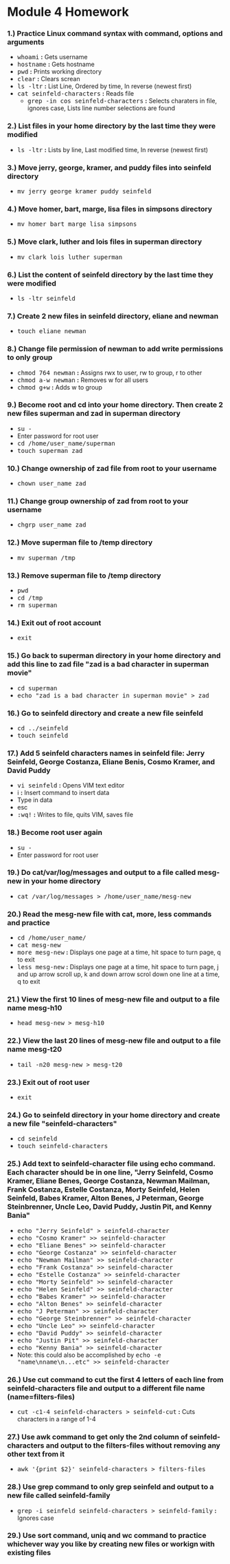 # **Module 4 Homework**

### **1.)** Practice Linux command syntax with command, options and arguments
  * <kbd>whoami</kbd> **:** Gets username
  * <kbd>hostname</kbd> **:** Gets hostname
  * <kbd>pwd</kbd> **:** Prints working directory
  * <kbd>clear</kbd> **:** Clears screan
  * <kbd>ls -ltr</kbd> **:** List Line, Ordered by time, In reverse (newest first)
  * <kbd>cat seinfeld-characters</kbd> **:** Reads file
    * <kbd>grep -in cos seinfeld-characters</kbd> **:** Selects charaters in file, ignores case, Lists line number selections are found

### **2.)** List files in your home directory by the last time they were modified
  * <kbd>ls -ltr</kbd> **:** Lists by line, Last modified time, In reverse (newest first)

### **3.)** Move jerry, george, kramer, and puddy files into seinfeld directory
  * <kbd>mv jerry george kramer puddy seinfeld</kbd>
  
### **4.)** Move homer, bart, marge, lisa files in simpsons directory
  * <kbd>mv homer bart marge lisa simpsons</kbd>

### **5.)** Move clark, luther and lois files in superman directory
  * <kbd>mv clark lois luther superman</kbd>

### **6.)** List the content of seinfeld directory by the last time they were modified
  * <kbd>ls -ltr seinfeld</kbd>

### **7.)** Create 2 new files in seinfeld directory, eliane and newman
  * <kbd>touch eliane newman</kbd>

### **8.)** Change file permission of newman to add write permissions to only group
  * <kbd>chmod 764 newman</kbd> **:** Assigns rwx to user, rw to group, r to other
  * <kbd>chmod a-w newman</kbd> **:** Removes w for all users
  * <kbd>chmod g+w</kbd> **:** Adds w to group

### **9.)** Become root and cd into your home directory. Then create 2 new files superman and zad in superman directory
  * <kbd>su -</kbd>
  * Enter password for root user
  * <kbd>cd /home/user_name/superman</kbd>
  * <kbd>touch superman zad</kbd>

### **10.)** Change ownership of zad file from root to your username
  * <kbd>chown user_name zad</kbd>

### **11.)** Change group ownership of zad from root to your username
  * <kbd>chgrp user_name zad</kbd>

### **12.)** Move superman file to /temp directory
  * <kbd>mv superman /tmp</kbd>

### **13.)** Remove superman file to /temp directory
  * <kbd>pwd</kbd>
  * <kbd>cd /tmp</kbd>
  * <kbd>rm superman</kbd>

### **14.)** Exit out of root account
  * <kbd>exit</kbd>
  
### **15.)** Go back to superman directory in your home directory and add this line to zad file "zad is a bad character in superman movie"
  * <kbd>cd superman</kbd>
  * <kbd>echo "zad is a bad character in superman movie" > zad</kbd>

### **16.)** Go to seinfeld directory and create a new file seinfeld
  * <kbd>cd ../seinfeld</kbd>
  * <kbd>touch seinfeld</kbd>

### **17.)** Add 5 seinfeld characters names in seinfeld file: Jerry Seinfeld, George Costanza, Eliane Benis, Cosmo Kramer, and David Puddy
  * <kbd>vi seinfeld</kbd> **:** Opens VIM text editor
  * <kdb>i</kdb> **:** Insert command to insert data
  * Type in data
  * <kdb>esc</kdb>
  * <kbd>:wq!</kbd> **:** Writes to file, quits VIM, saves file

### **18.)** Become root user again
  * <kbd>su -</kbd>
  * Enter password for root user

### **19.)** Do cat/var/log/messages and output to a file called mesg-new in your home directory
  * <kbd>cat /var/log/messages > /home/user_name/mesg-new</kbd>

### **20.)** Read the mesg-new file with cat, more, less commands and practice
  * <kbd>cd /home/user_name/</kbd>
  * <kbd>cat mesg-new</kbd>
  * <kbd>more mesg-new</kbd> **:** Displays one page at a time, hit space to turn page, q to exit
  * <kbd>less mesg-new</kbd> **:** Displays one page at a time, hit space to turn page, j and up arrow scroll up, k and down arrow scrol down one line at a time, q to exit

### **21.)** View the first 10 lines of mesg-new file and output to a file name mesg-h10
  * <kbd>head mesg-new > mesg-h10</kbd>

### **22.)** View the last 20 lines of mesg-new file and output to a file name mesg-t20
  * <kbd>tail -n20 mesg-new > mesg-t20</kbd>

### **23.)** Exit out of root user
  * <kbd>exit</kbd>

### **24.)** Go to seinfeld directory in your home directory and create a new file "seinfeld-characters"
  * <kbd>cd seinfeld</kbd>
  * <kbd>touch seinfeld-characters</kbd>

### **25.)** Add text to seinfeld-character file using echo command. Each character should be in one line, "Jerry Seinfeld, Cosmo Kramer, Eliane Benes, George Costanza, Newman Mailman, Frank Costanza, Estelle Costanza, Morty Seinfeld, Helen Seinfeld, Babes Kramer, Alton Benes, J Peterman, George Steinbrenner, Uncle Leo, David Puddy, Justin Pit, and Kenny Bania"
  * <kbd>echo "Jerry Seinfeld" > seinfeld-character</kbd>
  * <kbd>echo "Cosmo Kramer" >> seinfeld-character</kbd>
  * <kbd>echo "Eliane Benes" >> seinfeld-character</kbd>
  * <kbd>echo "George Costanza" >> seinfeld-character</kbd>
  * <kbd>echo "Newman Mailman" >> seinfeld-character</kbd>
  * <kbd>echo "Frank Costanza" >> seinfeld-character</kbd>
  * <kbd>echo "Estelle Costanza" >> seinfeld-character</kbd>
  * <kbd>echo "Morty Seinfeld" >> seinfeld-character</kbd>
  * <kbd>echo "Helen Seinfeld" >> seinfeld-character</kbd>
  * <kbd>echo "Babes Kramer" >> seinfeld-character</kbd>
  * <kbd>echo "Alton Benes" >> seinfeld-character</kbd>
  * <kbd>echo "J Peterman" >> seinfeld-character</kbd>
  * <kbd>echo "George Steinbrenner" >> seinfeld-character</kbd>
  * <kbd>echo "Uncle Leo" >> seinfeld-character</kbd>
  * <kbd>echo "David Puddy" >> seinfeld-character</kbd>
  * <kbd>echo "Justin Pit" >> seinfeld-character</kbd>
  * <kbd>echo "Kenny Bania" >> seinfeld-character</kbd>
  * Note: this could also be accomplished by <kbd>echo -e "name\nname\n...etc" >> seinfeld-character</kbd>

### **26.)** Use cut command to cut the first 4 letters of each line from seinfeld-characters file and output to a different file name (name=filters-files)
  * <kbd>cut -c1-4 seinfeld-characters > seinfeld-cut</kbd> **:** Cuts characters in a range of 1-4

### **27.)** Use awk command to get only the 2nd column of seinfeld-characters and output to the filters-files without removing any other text from it
  * <kbd>awk '{print $2}' seinfeld-characters > filters-files</kbd>

### **28.)** Use grep command to only grep seinfeld and output to a new file called seinfeld-family
  * <kbd>grep -i seinfeld seinfeld-characters > seinfeld-family</kbd> **:** Ignores case

### **29.)** Use sort command, uniq and wc command to practice whichever way you like by creating new files or workign with existing files